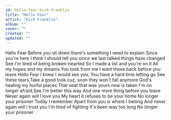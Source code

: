 ```yaml
---
id: hello-fear-kirk-franklin
title: "Hello Fear"
artist: "Kirk Franklin"
album: ""
cover: ""
created: ""
updated: ""
---
```


Hello Fear
Before you sit down there's something I need to explain
Since you're here
I think I should tell you since we last talked things have changed
See I'm tired of being broken-hearted
So I made a list and you're on it
All my hopes and my dreams You took from me
I want those back before you leave
Hello Fear
I knew I would see you, You have a hard time letting go
See these tears,Take a good look cuz, soon they won't fall anymore
God's healing my 
hurful
 places
That seat that was yours now is taken
I'm no longer afraid,See I'm better this way
And one more thing before you leave
Never again will I love you
My heart it refuses to be your home
No longer your prisoner
Today I remember
Apart from you is where I belong
And never again will I trust you
I'm tired of fighting it's been way too long
No longer your prisoner